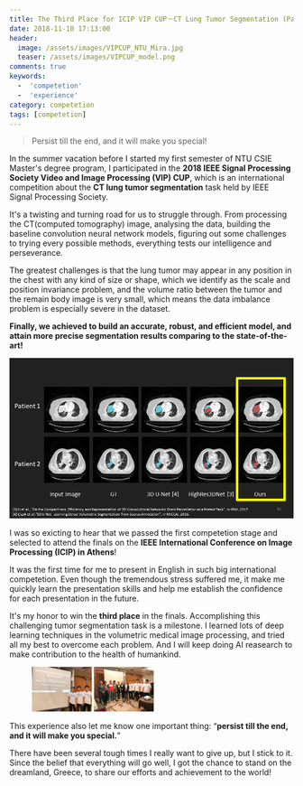 ```yaml
---
title: The Third Place for ICIP VIP CUP－CT Lung Tumor Segmentation (Part 1 the Journey of the Competetion)
date: 2018-11-10 17:13:00
header:
  image: /assets/images/VIPCUP_NTU_Mira.jpg
  teaser: /assets/images/VIPCUP_model.png
comments: true
keywords:
  -  'competetion'
  -  'experience'
category: competetion
tags: [competetion]
---
```


> Persist till the end, and it will make you special!

In the summer vacation before I started my first semester of NTU CSIE Master's degree program, I participated in the **2018 IEEE Signal Processing Society Video and Image Processing (VIP) CUP**, which is an international competition about the **CT lung tumor segmentation** task held by IEEE Signal Processing Society.

It's a twisting and turning road for us to struggle through. From processing the CT(computed tomography) image, analysing the data, building the baseline convolution neural network models, figuring out some challenges to trying every possible methods, everything tests our intelligence and perseverance.

The greatest challenges is that the lung tumor may appear in any position in the chest with any kind of size or shape, which we identify as the scale and position invariance problem, and the volume ratio between the tumor and the remain body image is very small, which means the data imbalance problem is especially severe in the dataset.

**Finally, we achieved to build an accurate, robust, and efficient model, and attain more precise segmentation results comparing to the state-of-the-art!**

<img src="/assets/images/VIPCUP_model.png">

I was so exicting to hear that we passed the first competetion stage and selected to attend the finals on the **IEEE International Conference on Image Processing (ICIP) in Athens**!

It was the first time for me to present in English in such big international competetion. Even though the tremendous stress suffered me, it make me quickly learn the presentation skills and help me establish the confidence for each presentation in the future.

It's my honor to win the **third place** in the finals. Accomplishing this challenging tumor segmentation task is a milestone. I learned lots of deep learning techniques in the volumetric medical image processing, and tried all my best to overcome each problem. And I will keep doing AI reasearch to make contribution to the health of humankind.

<figure class="half">
    <img src="/assets/images/VIP_CUP_reporters.jpg" height="25%" width="25%">
    <img src="/assets/images/VIP_CUP_everyone.jpg" height="25%" width="25%">
</figure>

This experience also let me know one important thing: “**persist till the end, and it will make you special.**”

There have been several tough times I really want to give up, but I stick to it. 
Since the belief that everything will go well, I got the chance to stand on the dreamland, Greece, 
to share our efforts and achievement to the world! 
